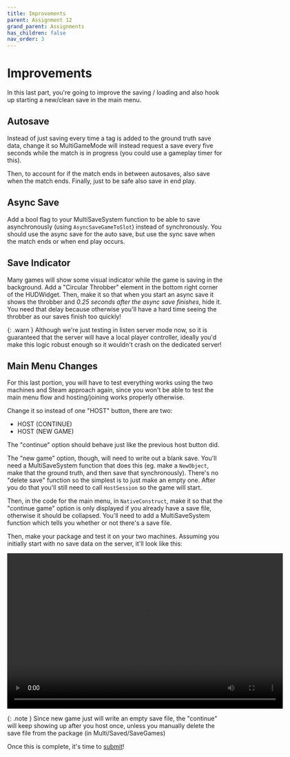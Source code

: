 ```yaml
---
title: Improvements
parent: Assignment 12
grand_parent: Assignments
has_children: false
nav_order: 3
---
```


# Improvements

In this last part, you're going to improve the saving / loading and also hook up starting a new/clean save in the main menu.

## Autosave

Instead of just saving every time a tag is added to the ground truth save data, change it so MultiGameMode will instead request a save every five seconds while the match is in progress (you could use a gameplay timer for this).

Then, to account for if the match ends in between autosaves, also save when the match ends. Finally, just to be safe also save in end play.

## Async Save

Add a bool flag to your MultiSaveSystem function to be able to save asynchronously (using `AsyncSaveGameToSlot`) instead of synchronously. You should use the async save for the auto save, but use the sync save when the match ends or when end play occurs.

## Save Indicator

Many games will show some visual indicator while the game is saving in the background. Add a "Circular Throbber" element in the bottom right corner of the HUDWidget. Then, make it so that when you start an async save it shows the throbber and *0.25 seconds after the async save finishes*, hide it. You need that delay because otherwise you'll have a hard time seeing the throbber as our saves finish too quickly!

{: .warn }
Although we're just testing in listen server mode now, so it is guaranteed that the server will have a local player controller, ideally you'd make this logic robust enough so it wouldn't crash on the dedicated server!

## Main Menu Changes

For this last portion, you will have to test everything works using the two machines and Steam approach again, since you won't be able to test the main menu flow and hosting/joining works properly otherwise.

Change it so instead of one "HOST" button, there are two:

- HOST (CONTINUE)
- HOST (NEW GAME)

The "continue" option should behave just like the previous host button did.

The "new game" option, though, will need to write out a blank save. You'll need a MultiSaveSystem function that does this (eg. make a `NewObject`, make that the ground truth, and then save that synchronously). There's no "delete save" function so the simplest is to just make an empty one. After you do that you'll still need to call `HostSession` so the game will start.

Then, in the code for the main menu, in `NativeConstruct`, make it so that the "continue game" option is only displayed if you already have a save file, otherwise it should be collapsed. You'll need to add a MultiSaveSystem function which tells you whether or not there's a save file.

Then, make your package and test it on your two machines. Assuming you initially start with no save data on the server, it'll look like this:



<video style="display:block; margin: 0 auto;" width="640" height="360" controls>
  <source src="assets/12-3.mp4" type="video/mp4">
</video>


{: .note }
Since new game just will write an empty save file, the "continue" will keep showing up after you host once, unless you manually delete the save file from the package (in Multi/Saved/SaveGames)

Once this is complete, it's time to [submit](12-04.html)!

